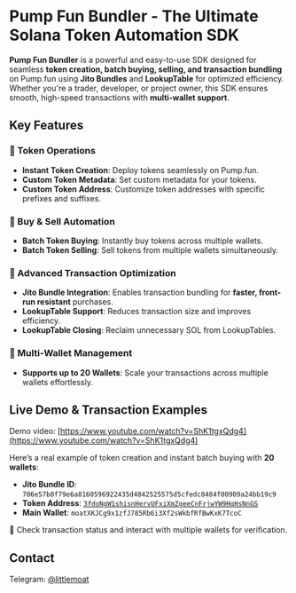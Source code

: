 # Pump Fun Bundler - The Ultimate Solana Token Automation SDK

**Pump Fun Bundler** is a powerful and easy-to-use SDK designed for seamless **token creation, batch buying, selling, and transaction bundling** on Pump.fun using **Jito Bundles** and **LookupTable** for optimized efficiency. Whether you're a trader, developer, or project owner, this SDK ensures smooth, high-speed transactions with **multi-wallet support**.

## Key Features

### 🔹 Token Operations
- **Instant Token Creation**: Deploy tokens seamlessly on Pump.fun.
- **Custom Token Metadata**: Set custom metadata for your tokens.
- **Custom Token Address**: Customize token addresses with specific prefixes and suffixes.

### 🔹 Buy & Sell Automation
- **Batch Token Buying**: Instantly buy tokens across multiple wallets.
- **Batch Token Selling**: Sell tokens from multiple wallets simultaneously.

### 🔹 Advanced Transaction Optimization
- **Jito Bundle Integration**: Enables transaction bundling for **faster, front-run resistant** purchases.
- **LookupTable Support**: Reduces transaction size and improves efficiency.
- **LookupTable Closing**: Reclaim unnecessary SOL from LookupTables.

### 🔹 Multi-Wallet Management
- **Supports up to 20 Wallets**: Scale your transactions across multiple wallets effortlessly.

## Live Demo & Transaction Examples
Demo video: [https://www.youtube.com/watch?v=ShK1tgxQdg4](https://www.youtube.com/watch?v=ShK1tgxQdg4)

Here’s a real example of token creation and instant batch buying with **20 wallets**:

- **Jito Bundle ID**: `706e57b8f79e6a8160596922435d4842525575d5cfedc8484f00909a24bb19c9`
- **Token Address**: [`3fdoNgW1shisnHervUFxiXmZgeeCnFrjwYW9HqHsNnGS`](https://solscan.io/token/3fdoNgW1shisnHervUFxiXmZgeeCnFrjwYW9HqHsNnGS)
- **Main Wallet**: `moatXKJCg9x1zfJ785Rb6i3Xf2sWkbfRfBwKxK7TcoC`

🔎 Check transaction status and interact with multiple wallets for verification.

## Contact
Telegram: [@littlemoat](https://t.me/littlemoat)